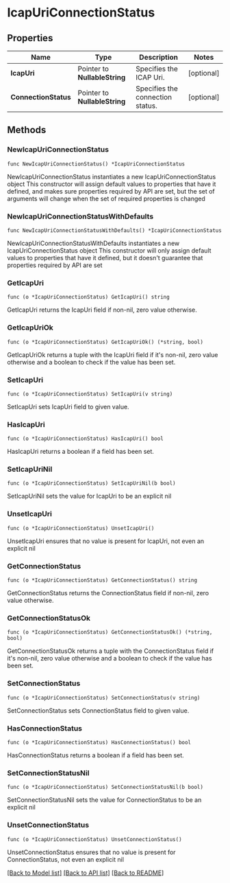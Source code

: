 # IcapUriConnectionStatus

## Properties

Name | Type | Description | Notes
------------ | ------------- | ------------- | -------------
**IcapUri** | Pointer to **NullableString** | Specifies the ICAP Uri. | [optional] 
**ConnectionStatus** | Pointer to **NullableString** | Specifies the connection status. | [optional] 

## Methods

### NewIcapUriConnectionStatus

`func NewIcapUriConnectionStatus() *IcapUriConnectionStatus`

NewIcapUriConnectionStatus instantiates a new IcapUriConnectionStatus object
This constructor will assign default values to properties that have it defined,
and makes sure properties required by API are set, but the set of arguments
will change when the set of required properties is changed

### NewIcapUriConnectionStatusWithDefaults

`func NewIcapUriConnectionStatusWithDefaults() *IcapUriConnectionStatus`

NewIcapUriConnectionStatusWithDefaults instantiates a new IcapUriConnectionStatus object
This constructor will only assign default values to properties that have it defined,
but it doesn't guarantee that properties required by API are set

### GetIcapUri

`func (o *IcapUriConnectionStatus) GetIcapUri() string`

GetIcapUri returns the IcapUri field if non-nil, zero value otherwise.

### GetIcapUriOk

`func (o *IcapUriConnectionStatus) GetIcapUriOk() (*string, bool)`

GetIcapUriOk returns a tuple with the IcapUri field if it's non-nil, zero value otherwise
and a boolean to check if the value has been set.

### SetIcapUri

`func (o *IcapUriConnectionStatus) SetIcapUri(v string)`

SetIcapUri sets IcapUri field to given value.

### HasIcapUri

`func (o *IcapUriConnectionStatus) HasIcapUri() bool`

HasIcapUri returns a boolean if a field has been set.

### SetIcapUriNil

`func (o *IcapUriConnectionStatus) SetIcapUriNil(b bool)`

 SetIcapUriNil sets the value for IcapUri to be an explicit nil

### UnsetIcapUri
`func (o *IcapUriConnectionStatus) UnsetIcapUri()`

UnsetIcapUri ensures that no value is present for IcapUri, not even an explicit nil
### GetConnectionStatus

`func (o *IcapUriConnectionStatus) GetConnectionStatus() string`

GetConnectionStatus returns the ConnectionStatus field if non-nil, zero value otherwise.

### GetConnectionStatusOk

`func (o *IcapUriConnectionStatus) GetConnectionStatusOk() (*string, bool)`

GetConnectionStatusOk returns a tuple with the ConnectionStatus field if it's non-nil, zero value otherwise
and a boolean to check if the value has been set.

### SetConnectionStatus

`func (o *IcapUriConnectionStatus) SetConnectionStatus(v string)`

SetConnectionStatus sets ConnectionStatus field to given value.

### HasConnectionStatus

`func (o *IcapUriConnectionStatus) HasConnectionStatus() bool`

HasConnectionStatus returns a boolean if a field has been set.

### SetConnectionStatusNil

`func (o *IcapUriConnectionStatus) SetConnectionStatusNil(b bool)`

 SetConnectionStatusNil sets the value for ConnectionStatus to be an explicit nil

### UnsetConnectionStatus
`func (o *IcapUriConnectionStatus) UnsetConnectionStatus()`

UnsetConnectionStatus ensures that no value is present for ConnectionStatus, not even an explicit nil

[[Back to Model list]](../README.md#documentation-for-models) [[Back to API list]](../README.md#documentation-for-api-endpoints) [[Back to README]](../README.md)


